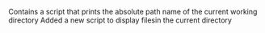 Contains a script that prints the absolute path name of the current working directory
Added a new script to display filesin the current directory

